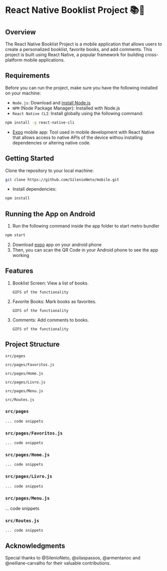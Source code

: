 # React Native Booklist Project 📚📖

## Overview
The React Native Booklist Project is a mobile application that allows users to create a personalized booklist, favorite books, and add comments. This project is built using React Native, a popular framework for building cross-platform mobile applications.

## Requirements
Before you can run the project, make sure you have the following installed on your machine:

* `Node.js`: Download and [install Node.js](https://nodejs.org/en/download/)
* `NPM` (Node Package Manager): Installed with Node.js
* `React Native CLI`: Install globally using the following command:
```bash
npm install -g react-native-cli
```
* [Expo](https://expo.dev/) mobile app: Tool used in mobile development with React Native that allows access to native APIs of the device withou installing dependencies or altering native code.

## Getting Started
Clone the repository to your local machine:

```bash
git clone https://github.com/SilenioNeto/mobile.git
```

* Install dependencies:

```bash
npm install
```

## Running the App on Android

1. Run the following command inside the app folder to start metro bundler
```bash
npm start
```

2. Download [expo](https://expo.dev/) app on your android phone
3. Then, you can scan the QR Code in your Android phone to see the app working 

## Features

1. Booklist Screen: View a list of books.
    
    `GIFS of the functionality`

2. Favorite Books: Mark books as favorites.

    `GIFS of the functionality`

3. Comments: Add comments to books.

    `GIFS of the functionality`

## Project Structure

<!--organize this structure with GPT-->
    
`src/pages` 

`src/pages/Favoritos.js` 

`src/pages/Home.js` 

`src/pages/Livro.js` 

`src/pages/Menu.js` 

`src/Routes.js`

### `src/pages` 
    ... code snippets

### `src/pages/Favoritos.js` 
    ... code snippets

### `src/pages/Home.js` 
    ... code snippets

### `src/pages/Livro.js` 
    ... code snippets

### `src/pages/Menu.js` 
... code snippets

### `src/Routes.js`
    ... code snippets

## Acknowledgments
Special thanks to 
@SilenioNeto, @silaspassos, @armentanoc and @neillane-carvalho for their valuable contributions.
